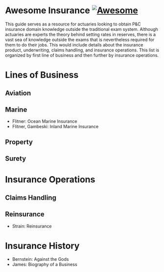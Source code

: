 # Awesome Insurance [![Awesome](https://awesome.re/badge.svg)](https://awesome.re)

This guide serves as a resource for actuaries looking to obtain P&C insurance domain knowledge outside the traditional exam system. Although actuaries are experts the theory behind setting rates in reserves, there is a vast sea of knowledge outside the exams that is nevertheless required for them to do their jobs. This would include details about the insurance product, underwriting, claims handling, and insurance operations. This list is organized by first line of business and then further by insurance operations.

# Lines of Business

## Aviation

## Marine

- Flitner: Ocean Marine Insurance
- Flitner, Gambeski: Inland Marine Insurance

## Property

## Surety

# Insurance Operations

## Claims Handling

## Reinsurance

- Strain: Reinsurance

# Insurance History

- Bernstein: Against the Gods
- James: Biography of a Business

